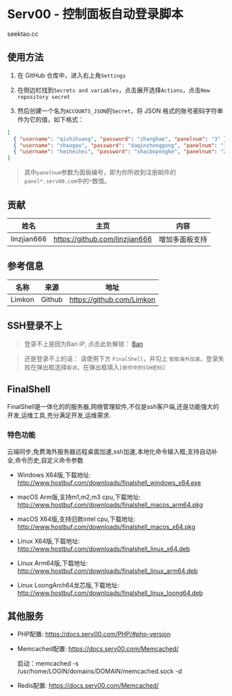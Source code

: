 # Serv00 - 控制面板自动登录脚本

seektao.cc

## 使用方法

1. 在 GitHub 仓库中，进入右上角`Settings`

2. 在侧边栏找到`Secrets and variables`，点击展开选择`Actions`，点击`New repository secret`
    
3. 然后创建一个名为`ACCOUNTS_JSON`的`Secret`，将 JSON 格式的账号密码字符串作为它的值，如下格式：  

``` json
[  
  { "username": "qishihuang", "password": "zhanghao", "panelnum": "3" },  
  { "username": "zhaogao", "password": "daqinzhonggong", "panelnum": "1" },  
  { "username": "heiheihei", "password": "shaibopengke", "panelnum": "2" }  
]
```

> 其中`panelnum`参数为面板编号，即为你所收到注册邮件的`panel*.serv00.com`中的`*`数值。

## 贡献

|姓名|主页|内容|
| :------------: | :------------: | :------------: |
|linzjian666|https://github.com/linzjian666|增加多面板支持|

## 参考信息

|  名称 |来源|地址|
| :------------: | :------------: | :------------: |
|Limkon|Github|https://github.com/Limkon|

## SSH登录不上

> 登录不上是因为Ban IP, 点击此处解锁： [Ban](https://www.serv00.com/ip_unban/)

> 还是登录不上的话： 请使用下方 `FinalShell`，并勾上 `智能海外加速`，登录失败在弹出框选择`取消`，在弹出框填入`[邮件中的SSH密码]`

## FinalShell

FinalShell是一体化的的服务器,网络管理软件,不仅是ssh客户端,还是功能强大的开发,运维工具,充分满足开发,运维需求.

### 特色功能

云端同步,免费海外服务器远程桌面加速,ssh加速,本地化命令输入框,支持自动补全,命令历史,自定义命令参数

- Windows X64版,下载地址: <http://www.hostbuf.com/downloads/finalshell_windows_x64.exe>

- macOS Arm版,支持m1,m2,m3 cpu,下载地址: <http://www.hostbuf.com/downloads/finalshell_macos_arm64.pkg>

- macOS X64版,支持旧款intel cpu,下载地址: <http://www.hostbuf.com/downloads/finalshell_macos_x64.pkg>

- Linux X64版,下载地址: <http://www.hostbuf.com/downloads/finalshell_linux_x64.deb>

- Linux Arm64版,下载地址: <http://www.hostbuf.com/downloads/finalshell_linux_arm64.deb>

- Linux LoongArch64龙芯版,下载地址: <http://www.hostbuf.com/downloads/finalshell_linux_loong64.deb>

## 其他服务

- PHP配置: <https://docs.serv00.com/PHP/#php-version>

- Memcached配置: <https://docs.serv00.com/Memcached/>

  启动：memcached -s /usr/home/LOGIN/domains/DOMAIN/memcached.sock -d

- Redis配置: <https://docs.serv00.com/Memcached/>
